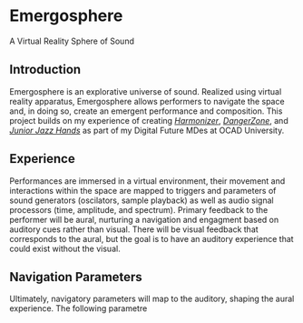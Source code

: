 # Emergosphere
A Virtual Reality Sphere of Sound
## Introduction
Emergosphere is an explorative universe of sound. Realized using virtual reality apparatus, Emergosphere allows performers to navigate the space and, in doing so, create an emergent performance and composition. This project builds on my experience of creating _[Harmonizer](http://blog.ocad.ca/wordpress/digf6037-fw201702-01/2017/11/harmonizer/)_, _[DangerZone](https://braithwaite-finlay.format.com/blog/digital-games-blog-003-danger-zone/)_, and _[Junior Jazz Hands](https://braithwaite-finlay.format.com/blog/digital-games-blog-006-jjh-final-submission/)_ as part of my Digital Future MDes at OCAD University.
## Experience
Performances are immersed in a virtual environment, their movement and interactions within the space are mapped to triggers and parameters of sound generators (oscilators, sample playback) as well as audio signal processors (time, amplitude, and spectrum). Primary feedback to the performer will be aural, nurturing a navigation and engagment based on auditory cues rather than visual. There will be visual feedback that corresponds to the aural, but the goal is to have an auditory experience that could exist without the visual.
## Navigation Parameters
Ultimately, navigatory parameters will map to the auditory, shaping the aural experience. The following parametre

